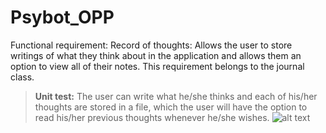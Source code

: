 # Psybot_OPP
Functional requirement: Record of thoughts: Allows the user to store writings of what they think about in the application and allows them an option to view all of their notes. This requirement belongs to the journal class. 
> **Unit test:** The user can write what he/she thinks and each of his/her thoughts are stored in a file, which the user will have the option to read his/her previous thoughts whenever he/she wishes. 
![alt text](https://github.com/lunajulio/Psybot_OPP/blob/9b783bf61110063e3781af72cd22216b16a94c51/UML.jpg)

